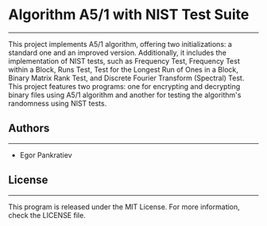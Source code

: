 # Algorithm A5/1 with NIST Test Suite
___

This project implements A5/1 algorithm, offering two initializations: a standard one and an improved version.
Additionally, it includes the implementation of NIST tests, such as Frequency Test, Frequency Test within a Block,
Runs Test, Test for the Longest Run of Ones in a Block, Binary Matrix Rank Test, and Discrete Fourier Transform
(Spectral) Test. This project features two programs: one for encrypting and decrypting binary files using A5/1
algorithm and another for testing the algorithm's randomness using NIST tests.

## Authors
___
* Egor Pankratiev

## License
___
This program is released under the MIT License. For more information, check the LICENSE file.